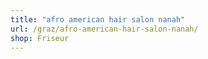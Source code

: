 ```yaml
---
title: "afro american hair salon nanah"
url: /graz/afro-american-hair-salon-nanah/
shop: Friseur
---
```

